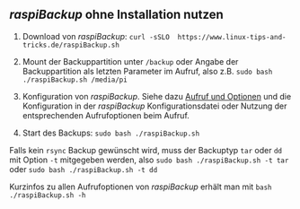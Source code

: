 <a name="adhoc"></a>
## *raspiBackup* ohne Installation nutzen

1. Download von *raspiBackup*: `curl -sSLO  https://www.linux-tips-and-tricks.de/raspiBackup.sh`

1. Mount der Backuppartition unter `/backup` oder Angabe der Backuppartition als letzten
   Parameter im Aufruf, also z.B. `sudo bash ./raspiBackup.sh /media/pi`

1. Konfiguration von *raspiBackup*. Siehe dazu [Aufruf und Optionen](invocation-options.md) und
   die Konfiguration in der *raspiBackup* Konfigurationsdatei oder Nutzung der entsprechenden Aufrufoptionen
   beim Aufruf. 

1. Start des Backups:  `sudo bash ./raspiBackup.sh`

Falls kein `rsync` Backup gewünscht wird, muss der Backuptyp `tar` oder `dd` mit Option `-t`
mitgegeben werden, also `sudo bash ./raspiBackup.sh -t tar` oder `sudo bash ./raspiBackup.sh -t dd`

Kurzinfos zu allen Aufrufoptionen von *raspiBackup* erhält man mit `bash ./raspiBackup.sh -h`

[.status]: rft
